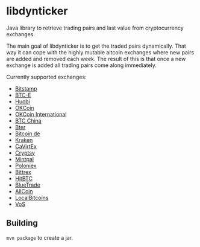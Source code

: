 libdynticker
============

Java library to retrieve trading pairs and last value from cryptocurrency exchanges.

The main goal of libdynticker is to get the traded pairs dynamically. That way it can cope with the highly mutable altcoin exchanges where new pairs are added and removed each week. The result of this is that once a new exchange is added all trading pairs come along immediately.

Currently supported exchanges:

* [Bitstamp](https://www.bitstamp.net)
* [BTC-E](https://btc-e.com)
* [Huobi](https://www.huobi.com)
* [OKCoin](https://www.okcoin.cn)
* [OKCoin International](https://www.okcoin.com)
* [BTC China](https://btcchina.com)
* [Bter](https://bter.com)
* [Bitcoin de](https://www.bitcoin.des)
* [Kraken](https://www.kraken.com/)
* [CaVirtEx](https://www.cavirtex.com)
* [Cryptsy](https://cryptsy.com)
* [Mintpal](https://mintpal.com)
* [Poloniex](https://www.poloniex.com)
* [Bittrex](https://bittrex.com)
* [HitBTC](https://hitbtc.com)
* [BlueTrade](https://bleutrade.com)
* [AllCoin](https://www.allcoin.com)
* [LocalBitcoins](https://localbitcoins.com/)
* [VoS](https://www.vaultofsatoshi.com/)

Building
--------
 `mvn package` to create a jar.
